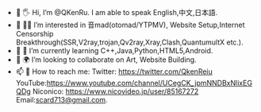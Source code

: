 - 👋 🖐 Hi, I’m @QKenRu. I am able to speak English,中文,日本語.
- 👀 🙋‍♂️ I’m interested in 音mad(otomad/YTPMV), Website Setup,Internet Censorship Breakthrough(SSR,V2ray,trojan,Qv2ray,Xray,Clash,QuantumultX etc.).
- 🌱 🥪 I’m currently learning C++,Java,Python,HTML5,Android.
- 💞️ 🌍 I’m looking to collaborate on Art, Website Building.
- 📫 💬 How to reach me: Twitter: https://twitter.com/QkenReiu YouTube:https://www.youtube.com/channel/UCegCK_jpmNNDBxNlixEGQDg Niconico: https://www.nicovideo.jp/user/85167272 Email:scard713@gmail.com.

<!---
QKenRu/QKenRu is a ✨ special ✨ repository because its `README.md` (this file) appears on your GitHub profile.
You can click the Preview link to take a look at your changes.
--->
